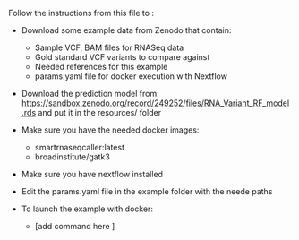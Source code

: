 Follow the instructions from this file to :
 - Download some example data from Zenodo that contain:
    - Sample VCF, BAM files for RNASeq data
    - Gold standard VCF variants to compare against
    - Needed references for this example
    - params.yaml file for docker execution with Nextflow

- Download the prediction model from:
  https://sandbox.zenodo.org/record/249252/files/RNA_Variant_RF_model.rds
  and put it in the resources/ folder 

- Make sure you have the needed docker images:
   - smartrnaseqcaller:latest
   - broadinstitute/gatk3

- Make sure you have nextflow installed

- Edit the params.yaml file in the example folder with the neede paths

- To launch the example with docker:  
   - [add command here ] 
